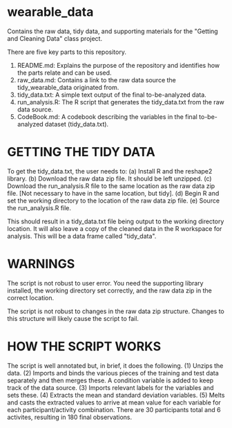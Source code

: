 # wearable_data
Contains the raw data, tidy data, and supporting materials for the "Getting and Cleaning Data" class project.

There are five key parts to this repository.
1. README.md: Explains the purpose of the repository and identifies how the parts relate and can be used.
2. raw_data.md: Contains a link to the raw data source the tidy_wearable_data originated from.
3. tidy_data.txt: A simple text output of the final to-be-analyzed data.
4. run_analysis.R: The R script that generates the tidy_data.txt from the raw data source.
5. CodeBook.md: A codebook describing the variables in the final to-be-analyzed dataset (tidy_data.txt).

# GETTING THE TIDY DATA #
To get the tidy_data.txt, the user needs to:
(a) Install R and the reshape2 library.
(b) Download the raw data zip file. It should be left unzipped.
(c) Download the run_analysis.R file to the same location as the raw data zip file. [Not necessary to have in the same location, but tidy].
(d) Begin R and set the working directory to the location of the raw data zip file.
(e) Source the run_analysis.R file.

This should result in a tidy_data.txt file being output to the working directory location. It will also leave a copy of the cleaned data in the R workspace for analysis. This will be a data frame called "tidy_data".

# WARNINGS #
The script is not robust to user error. You need the supporting library installed, the working directory set correctly, and the raw data zip in the correct location.

The script is not robust to changes in the raw data zip structure. Changes to this structure will likely cause the script to fail.

# HOW THE SCRIPT WORKS #
The script is well annotated but, in brief, it does the following. 
(1) Unzips the data.
(2) Imports and binds the various pieces of the training and test data separately and then merges these. A condition variable is added to keep track of the data source.
(3) Imports relevant labels for the variables and sets these.
(4) Extracts the mean and standard deviation variables.
(5) Melts and casts the extracted values to arrive at mean value for each variable for each participant/activity combination. There are 30 participants total and 6 activites, resulting in 180 final observations.